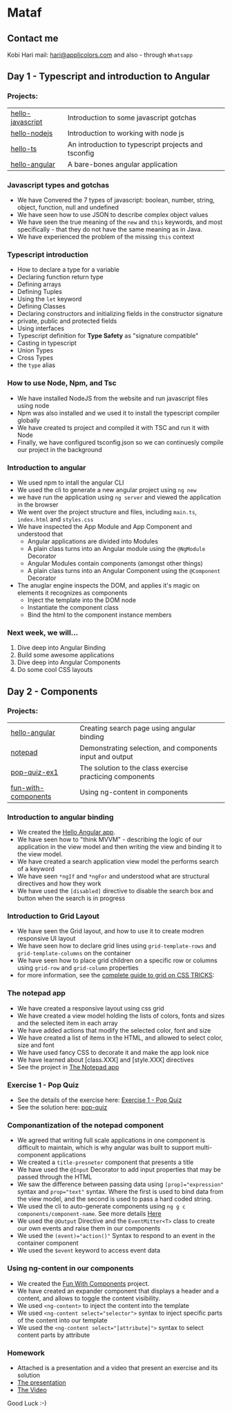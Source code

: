 # Mataf
## Contact me
Kobi Hari
mail: hari@applicolors.com
and also - through `Whatsapp`

## Day 1 - Typescript and introduction to Angular
### Projects:
|     |     |
| --- | --- |
| [hello-javascript](https://github.com/kobi2294/Mataf/tree/master/Day%2001/hello-javascript) | Introduction to some javascript gotchas | 
| [hello-nodejs](https://github.com/kobi2294/Mataf/tree/master/Day%2001/hello-nodejs) | Introduction to working with node js |
| [hello-ts](https://github.com/kobi2294/Mataf/tree/master/Day%2001/hello-ts) | An introduction to typescript projects and tsconfig |
| [hello-angular](https://github.com/kobi2294/Mataf/tree/master/Day%2001/hello-angular) | A bare-bones angular application |


### Javascript types and gotchas
* We have Convered the 7 types of javascript: boolean, number, string, object, function, null and undefined
* We have seen how to use JSON to describe complex object values
* We have seen the true meaning of the `new` and `this` keywords, and most specifically - that they do not have the same meaning as in Java.
* We have experienced the problem of the missing `this` context

### Typescript introduction
* How to declare a type for a variable
* Declaring function return type
* Defining arrays
* Defining Tuples
* Using the `let` keyword
* Defining Classes
* Declaring constructors and initializing fields in the constructor signature
* private, public and protected fields
* Using interfaces
* Typescript definition for **Type Safety** as "signature compatible"
* Casting in typescript
* Union Types
* Cross Types
* the `type` alias

### How to use Node, Npm, and Tsc
* We have installed NodeJS from the website and run javascript files using node
* Npm was also installed and we used it to install the typescript compiler globally
* We have created ts project and compiled it with TSC and run it with Node
* Finally, we have configured tsconfig.json so we can continuesly compile our project in the background

### Introduction to angular
* We used npm to intall the angular CLI
* We used the cli to generate a new angular project using `ng new`
* we have run the application using `ng server` and viewed the application in the browser
* We went over the project structure and files, including `main.ts`, `index.html` and `styles.css`
* We have inspected the App Module and App Component and understood that
    * Angular applications are divided into Modules
    * A plain class turns into an Angular module using the `@NgModule` Decorator
    * Angular Modules contain components (amongst other things)
    * A plain class turns into an Angular Component using the `@Component` Decorator
* The anuglar engine inspects the DOM, and applies it's magic on elements it recognizes as components
    * Inject the template into the DOM node
    * Instantiate the component class
    * Bind the html to the component instance members
    
### Next week, we will...
1. Dive deep into Angular Binding
2. Build some awesome applications
3. Dive deep into Angular Components
4. Do some cool CSS layouts

## Day 2 - Components
### Projects:
|     |     |
| --- | --- |
| [hello-angular](https://github.com/kobi2294/Mataf/tree/master/Day%2002/hello-angular) | Creating search page using  angular binding | 
| [notepad](https://github.com/kobi2294/Mataf/tree/master/Day%2002/notepad) | Demonstrating selection, and components input and output |
| [pop-quiz-ex1](https://github.com/kobi2294/Mataf/tree/master/Day%2002/pop-quiz-ex1) | The solution to the class exercise practicing components |
| [fun-with-components](https://github.com/kobi2294/Mataf/tree/master/Day%2002/fun-with-components) | Using ng-content in components |


### Introduction to angular binding
* We created the [Hello Angular app](https://github.com/kobi2294/Mataf/tree/master/Day%2002/hello-angular).
* We have seen how to "think MVVM" - describing the logic of our application in the view model and then writing the view and binding it to the view model.
* We have created a search application view model the performs search of a keyword
* We have seen `*ngIf` and `*ngFor` and understood what are structural directives and how they work
* We have used the `[disabled]` directive to disable the search box and button when the search is in progress

### Introduction to Grid Layout
* We have seen the Grid layout, and how to use it to create modren responsive UI layout
* We have seen how to declare grid lines using `grid-template-rows` and `grid-template-columns` on the container
* We have seen how to place grid children on a specific row or columns using `grid-row` and `grid-column` properties
* for more information, see the [complete guide to grid on CSS TRICKS](https://css-tricks.com/snippets/css/complete-guide-grid/): 

### The notepad app
* We have created a responsive layout using css grid
* We have created a view model holding the lists of colors, fonts and sizes and the selected item in each array
* We have added actions that modify the selected color, font and size
* We have created a list of items in the HTML, and allowed to select color, size and font
* We have used fancy CSS to decorate it and make the app look nice
* We have learned about [class.XXX] and [style.XXX] directives
* See the project in [The Notepad app](https://github.com/kobi2294/Mataf/tree/master/Day%2002/notepad)

### Exercise 1 - Pop Quiz
* See the details of the exercise here: [Exercise 1 - Pop Quiz](https://github.com/kobi2294/Mataf/wiki/Exercise-1---Pop-Quiz)
* See the solution here: [pop-quiz](https://github.com/kobi2294/Mataf/tree/master/Day%2002/pop-quiz-ex1)

### Componantization of the notepad component
* We agreed that writing full scale applications in one component is difficult to maintain, which is why angular was built to support multi-component applications
* We created a `title-presneter` component that presents a title
* We have used the `@Input` Decorator to add input properties that may be passed through the HTML
* We saw the difference between passing data using `[prop]="expression"` syntax and `prop="text"` syntax. Where the first is used to bind data from the view model, and the second is used to pass a hard coded string.
* We used the cli to auto-generate components using `ng g c components/component-name`. See more details [Here](https://angular.io/cli/generate#component)
* We used the `@Output` Directive and the `EventMitter<T>` class to create our own events and raise them in our components
* We used the `(event)="action()"` Syntax to respond to an event in the container component
* We used the `$event` keyword to access event data

### Using ng-content in our components
* We created the [Fun With Components](https://github.com/kobi2294/Mataf/tree/master/Day%2002/fun-with-components) project. 
* We have created an expander component that displays a header and a content, and allows to toggle the content visibility.
* We used `<ng-content>` to inject the content into the template
* We used `<ng-content select="selector">` syntax to inject specific parts of the content into our template
* We used the `<ng-content select="[attribute]">` syntax to select content parts by attribute

### Homework
* Attached is a presentation and a video that present an exercise and its solution
* [The presentation](https://www.dropbox.com/s/rkhx8ge3lj5um6t/Description.pptx?dl=0)
* [The Video](https://www.dropbox.com/s/8ybqibl7geul9bm/Solution.mp4?dl=0)

Good Luck :-)
